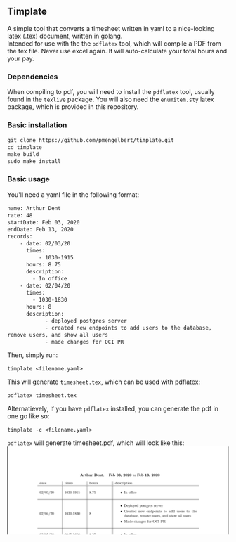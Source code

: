 ## Timplate
A simple tool that converts a timesheet written in yaml to a nice-looking latex (.tex) document, written in golang.  
Intended for use with the the `pdflatex` tool, which will compile a PDF from the tex file. Never use excel again.
It will auto-calculate your total hours and your pay.

### Dependencies
When compiling to pdf, you will need to install the `pdflatex` tool, usually found in the `texlive` package. 
You will also need the `enumitem.sty` latex package, which is provided in this repository.

### Basic installation
```
git clone https://github.com/pmengelbert/timplate.git
cd timplate
make build
sudo make install
```

### Basic usage
You'll need a yaml file in the following format:
```
name: Arthur Dent
rate: 48
startDate: Feb 03, 2020
endDate: Feb 13, 2020
records:
    - date: 02/03/20
      times: 
          - 1030-1915
      hours: 8.75
      description: 
        - In office
    - date: 02/04/20
      times: 
        - 1030-1830
      hours: 8
      description: 
            - deployed postgres server
            - created new endpoints to add users to the database, remove users, and show all users
            - made changes for OCI PR
```

Then, simply run:
```
timplate <filename.yaml>
```

This will generate `timesheet.tex`, which can be used with pdflatex:
```
pdflatex timesheet.tex
```

Alternatievely, if you have `pdflatex` installed, you can generate the pdf in one go like so:
```
timplate -c <filename.yaml>
```

`pdflatex` will generate timesheet.pdf, which will look like this:
![](timplate.png)
